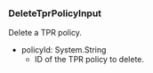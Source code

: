 ### DeleteTprPolicyInput
Delete a TPR policy.

- policyId: System.String
  - ID of the TPR policy to delete.
